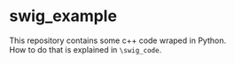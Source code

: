 # swig_example
This repository contains some c++ code wraped in Python.  
How to do that is explained in `\swig_code`.
